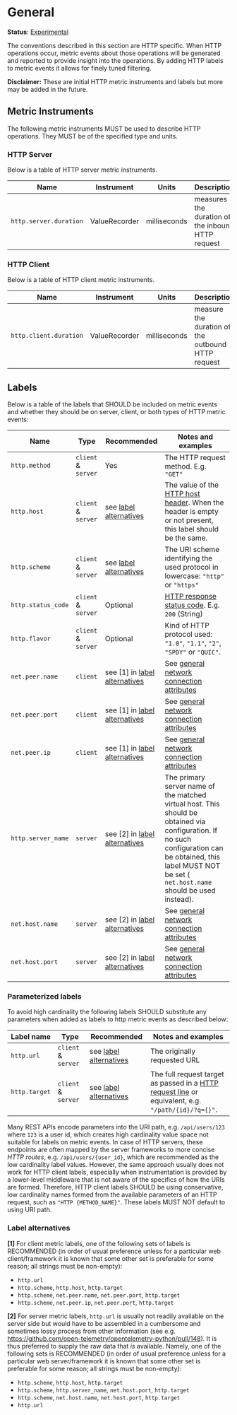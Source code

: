 # General

**Status**: [Experimental](../../document-status.md)

The conventions described in this section are HTTP specific. When HTTP operations occur,
metric events about those operations will be generated and reported to provide insight into the
operations. By adding HTTP labels to metric events it allows for finely tuned filtering.

**Disclaimer:** These are initial HTTP metric instruments and labels but more may be added in the future.

## Metric Instruments

The following metric instruments MUST be used to describe HTTP operations. They MUST be of the specified
type and units.

### HTTP Server

Below is a table of HTTP server metric instruments.

| Name                   | Instrument    | Units        | Description |
|------------------------|---------------|--------------|-------------|
| `http.server.duration` | ValueRecorder | milliseconds | measures the duration of the inbound HTTP request |

### HTTP Client

Below is a table of HTTP client metric instruments.

| Name                   | Instrument    | Units        | Description |
|------------------------|---------------|--------------|-------------|
| `http.client.duration` | ValueRecorder | milliseconds | measure the duration of the outbound HTTP request |

## Labels

Below is a table of the labels that SHOULD be included on metric events
and whether they should be on server, client, or both types of HTTP metric events:

| Name               | Type                | Recommended       | Notes and examples |
|--------------------|---------------------|-------------------|--------------------|
| `http.method`      | `client` & `server` | Yes               | The HTTP request method. E.g. `"GET"` |
| `http.host`        | `client` & `server` | see [label alternatives](#label-alternatives) | The value of the [HTTP host header][]. When the header is empty or not present, this label should be the same. |
| `http.scheme`      | `client` & `server` | see [label alternatives](#label-alternatives) | The URI scheme identifying the used protocol in lowercase: `"http"` or `"https"` |
| `http.status_code` | `client` & `server` | Optional          | [HTTP response status code][]. E.g. `200` (String) |
| `http.flavor`      | `client` & `server` | Optional          | Kind of HTTP protocol used: `"1.0"`, `"1.1"`, `"2"`, `"SPDY"` or `"QUIC"`. |
| `net.peer.name`    | `client`            | see [1] in [label alternatives](#label-alternatives) | See [general network connection attributes](../../trace/semantic_conventions/span-general.md#general-network-connection-attributes) |
| `net.peer.port`    | `client`            | see [1] in [label alternatives](#label-alternatives) | See [general network connection attributes](../../trace/semantic_conventions/span-general.md#general-network-connection-attributes) |
| `net.peer.ip`      | `client`            | see [1] in [label alternatives](#label-alternatives) | See [general network connection attributes](../../trace/semantic_conventions/span-general.md#general-network-connection-attributes) |
| `http.server_name` | `server`            | see [2] in [label alternatives](#label-alternatives) | The primary server name of the matched virtual host. This should be obtained via configuration. If no such configuration can be obtained, this label MUST NOT be set ( `net.host.name` should be used instead). |
| `net.host.name`    | `server`            | see [2] in [label alternatives](#label-alternatives) | See [general network connection attributes](../../trace/semantic_conventions/span-general.md#general-network-connection-attributes) |
| `net.host.port`    | `server`            | see [2] in [label alternatives](#label-alternatives) | See [general network connection attributes](../../trace/semantic_conventions/span-general.md#general-network-connection-attributes) |

[HTTP host header]: https://tools.ietf.org/html/rfc7230#section-5.4
[HTTP response status code]: https://tools.ietf.org/html/rfc7231#section-6
[HTTP reason phrase]: https://tools.ietf.org/html/rfc7230#section-3.1.2

### Parameterized labels

To avoid high cardinality the following labels SHOULD substitute any parameters when added as labels to http metric events as described below:

| Label name        | Type                | Recommended |  Notes and examples |
|-------------------|---------------------|-------------|---------------------|
|`http.url`         | `client` & `server` | see [label alternatives](#label-alternatives) | The originally requested URL |
|`http.target`      | `client` & `server` | see [label alternatives](#label-alternatives) | The full request target as passed in a [HTTP request line][] or equivalent, e.g. `"/path/{id}/?q={}"`. |

[HTTP request line]: https://tools.ietf.org/html/rfc7230#section-3.1.1

Many REST APIs encode parameters into the URI path, e.g. `/api/users/123` where `123`
is a user id, which creates high cardinality value space not suitable for labels on metric events.
In case of HTTP servers, these endpoints are often mapped by the server
frameworks to more concise _HTTP routes_, e.g. `/api/users/{user_id}`, which are
recommended as the low cardinality label values. However, the same approach usually
does not work for HTTP client labels, especially when instrumentation is provided
by a lower-level middleware that is not aware of the specifics of how the URIs
are formed. Therefore, HTTP client labels SHOULD be using conservative, low
cardinality names formed from the available parameters of an HTTP request,
such as `"HTTP {METHOD_NAME}"`. These labels MUST NOT default to using URI
path.

### Label alternatives

**[1]** For client metric labels, one of the following sets of labels is RECOMMENDED (in order of usual preference unless for a particular web client/framework it is known that some other set is preferable for some reason; all strings must be non-empty):

* `http.url`
* `http.scheme`, `http.host`, `http.target`
* `http.scheme`, `net.peer.name`, `net.peer.port`, `http.target`
* `http.scheme`, `net.peer.ip`, `net.peer.port`, `http.target`

**[2]** For server metric labels, `http.url` is usually not readily available on the server side but would have to be assembled in a cumbersome and sometimes lossy process from other information (see e.g. <https://github.com/open-telemetry/opentelemetry-python/pull/148>).
It is thus preferred to supply the raw data that *is* available.
Namely, one of the following sets is RECOMMENDED (in order of usual preference unless for a particular web server/framework it is known that some other set is preferable for some reason; all strings must be non-empty):

* `http.scheme`, `http.host`, `http.target`
* `http.scheme`, `http.server_name`, `net.host.port`, `http.target`
* `http.scheme`, `net.host.name`, `net.host.port`, `http.target`
* `http.url`

